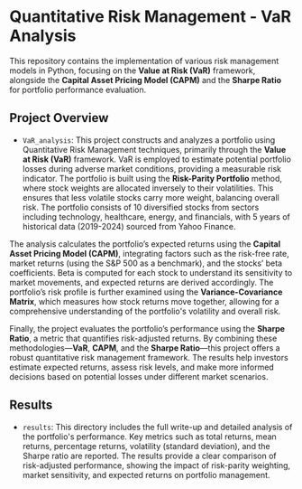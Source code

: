 # Quantitative Risk Management - VaR Analysis

This repository contains the implementation of various risk management models in Python, focusing on the **Value at Risk (VaR)** framework, alongside the **Capital Asset Pricing Model (CAPM)** and the **Sharpe Ratio** for portfolio performance evaluation.

## Project Overview
- `VaR_analysis`: This project constructs and analyzes a portfolio using Quantitative Risk Management techniques, primarily through the **Value at Risk (VaR)** framework. VaR is employed to estimate potential portfolio losses during adverse market conditions, providing a measurable risk indicator. The portfolio is built using the **Risk-Parity Portfolio** method, where stock weights are allocated inversely to their volatilities. This ensures that less volatile stocks carry more weight, balancing overall risk. The portfolio consists of 10 diversified stocks from sectors including technology, healthcare, energy, and financials, with 5 years of historical data (2019-2024) sourced from Yahoo Finance.

The analysis calculates the portfolio’s expected returns using the **Capital Asset Pricing Model (CAPM)**, integrating factors such as the risk-free rate, market returns (using the S&P 500 as a benchmark), and the stocks’ beta coefficients. Beta is computed for each stock to understand its sensitivity to market movements, and expected returns are derived accordingly. The portfolio’s risk profile is further examined using the **Variance-Covariance Matrix**, which measures how stock returns move together, allowing for a comprehensive understanding of the portfolio's volatility and overall risk.

Finally, the project evaluates the portfolio’s performance using the **Sharpe Ratio**, a metric that quantifies risk-adjusted returns. By combining these methodologies—**VaR**, **CAPM**, and the **Sharpe Ratio**—this project offers a robust quantitative risk management framework. The results help investors estimate expected returns, assess risk levels, and make more informed decisions based on potential losses under different market scenarios.

## Results
- `results`: This directory includes the full write-up and detailed analysis of the portfolio's performance. Key metrics such as total returns, mean returns, percentage returns, volatility (standard deviation), and the Sharpe ratio are reported. The results provide a clear comparison of risk-adjusted performance, showing the impact of risk-parity weighting, market sensitivity, and expected returns on portfolio management.

